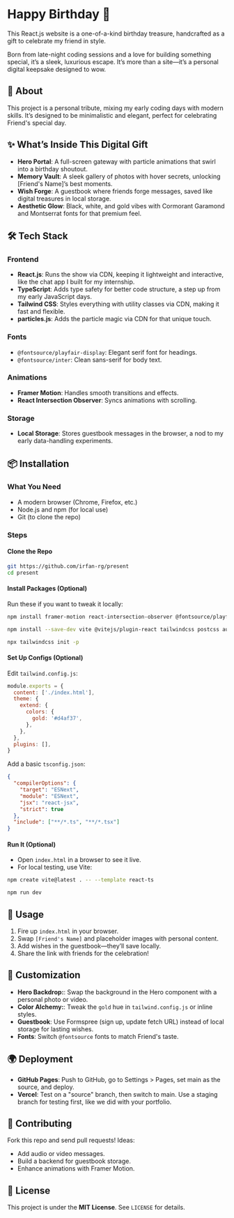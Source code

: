 
# Happy Birthday 🎉

This React.js website is a one-of-a-kind birthday treasure, handcrafted as a gift to celebrate my friend in style. 

Born from late-night coding sessions and a love for building something special, it’s a sleek, luxurious escape. It’s more than a site—it’s a personal digital keepsake designed to wow.

## 🎈 About

This project is a personal tribute, mixing my early coding days with modern skills. It’s designed to be minimalistic and elegant, perfect for celebrating Friend's special day.

## ✨ What’s Inside This Digital Gift

- **Hero Portal**: A full-screen gateway with particle animations that swirl into a birthday shoutout.
- **Memory Vault**: A sleek gallery of photos with hover secrets, unlocking [Friend's Name]’s best moments.
- **Wish Forge**: A guestbook where friends forge messages, saved like digital treasures in local storage.
- **Aesthetic Glow**: Black, white, and gold vibes with Cormorant Garamond and Montserrat fonts for that premium feel.

## 🛠 Tech Stack

### Frontend

- **React.js**: Runs the show via CDN, keeping it lightweight and interactive, like the chat app I built for my internship.
- **TypeScript**: Adds type safety for better code structure, a step up from my early JavaScript days.
- **Tailwind CSS**: Styles everything with utility classes via CDN, making it fast and flexible.
- **particles.js**: Adds the particle magic via CDN for that unique touch.

### Fonts

- `@fontsource/playfair-display`: Elegant serif font for headings.
- `@fontsource/inter`: Clean sans-serif for body text.

### Animations

- **Framer Motion**: Handles smooth transitions and effects.
- **React Intersection Observer**: Syncs animations with scrolling.

### Storage

- **Local Storage**: Stores guestbook messages in the browser, a nod to my early data-handling experiments.

## 📦 Installation

### What You Need

- A modern browser (Chrome, Firefox, etc.)
- Node.js and npm (for local use)
- Git (to clone the repo)

### Steps

#### **Clone the Repo**

```bash
git https://github.com/irfan-rg/present
cd present
```

#### Install Packages (Optional)

Run these if you want to tweak it locally:

```bash
npm install framer-motion react-intersection-observer @fontsource/playfair-display @fontsource/inter

npm install --save-dev vite @vitejs/plugin-react tailwindcss postcss autoprefixer typescript

npx tailwindcss init -p
```

#### Set Up Configs (Optional)

Edit `tailwind.config.js`:

```js
module.exports = {
  content: ['./index.html'],
  theme: {
    extend: {
      colors: {
        gold: '#d4af37',
      },
    },
  },
  plugins: [],
}
```

Add a basic `tsconfig.json`:

```json
{
  "compilerOptions": {
    "target": "ESNext",
    "module": "ESNext",
    "jsx": "react-jsx",
    "strict": true
  },
  "include": ["**/*.ts", "**/*.tsx"]
}
```

#### Run It (Optional)

- Open `index.html` in a browser to see it live.
- For local testing, use Vite:

```bash
npm create vite@latest . -- --template react-ts

npm run dev
```

## 🚀 Usage

1. Fire up `index.html` in your browser.
2. Swap `[Friend's Name]` and placeholder images with personal content.
3. Add wishes in the guestbook—they’ll save locally.
4. Share the link with friends for the celebration!

## 🎨 Customization

- **Hero Backdrop:**: Swap the background in the Hero component with a personal photo or video.
- **Color Alchemy:**: Tweak the `gold` hue in `tailwind.config.js` or inline styles.
- **Guestbook**: Use Formspree (sign up, update fetch URL) instead of local storage for lasting wishes.
- **Fonts**: Switch `@fontsource` fonts to match Friend's taste.

## 🌍 Deployment

- **GitHub Pages**: Push to GitHub, go to Settings > Pages, set main as the source, and deploy.
- **Vercel**: Test on a "source" branch, then switch to main.
  Use a staging branch for testing first, like we did with your portfolio.

## 🤝 Contributing

Fork this repo and send pull requests! Ideas:

- Add audio or video messages.
- Build a backend for guestbook storage.
- Enhance animations with Framer Motion.

## 📄 License

This project is under the **MIT License**. See `LICENSE` for details.
